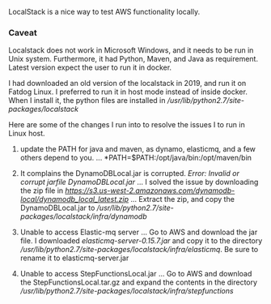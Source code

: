 LocalStack is a nice way to test AWS functionality locally.

### Caveat

Localstack does not work in Microsoft Windows, and it needs to be run in Unix system.  Furthermore, it had Python, Maven, and Java as requirement. Latest version expect the user to run it in docker.

I had downloaded an old version of the localstack in 2019, and run it on Fatdog Linux.  I preferred to run it in host mode instead of inside docker.  When I install it, the python files are installed in */usr/lib/python2.7/site-packages/localstack*

Here are some of the changes I run into to resolve the issues I to run in Linux host. 

1. update the PATH for java and maven, as dynamo, elasticmq, and a few others depend to you.
... *PATH=$PATH:/opt/java/bin:/opt/maven/bin

2. It complains the DynamoDBLocal.jar is corrupted. *Error: Invalid or corrupt jarfile DynamoDBLocal.jar*
... I solved the issue by downloading the zip file in *https://s3.us-west-2.amazonaws.com/dynamodb-local/dynamodb_local_latest.zip*
... Extract the zip, and copy the DynamoDBLocal.jar to */usr/lib/python2.7/site-packages/localstack/infra/dynamodb*

3. Unable to access Elastic-mq server
... Go to AWS and download the jar file.  I downloaded *elasticmq-server-0.15.7.jar* and copy it to the directory */usr/lib/python2.7/site-packages/localstack/infra/elasticmq*. Be sure to rename it to elasticmq-server.jar

4. Unable to access StepFunctionsLocal.jar
... Go to AWS and download the StepFunctionsLocal.tar.gz and expand the contents in the directory */usr/lib/python2.7/site-packages/localstack/infra/stepfunctions*



